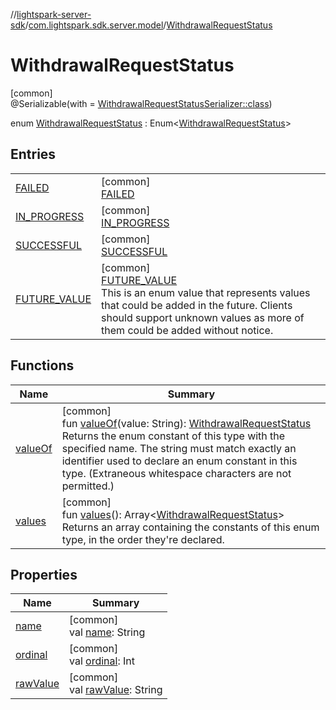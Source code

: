 //[lightspark-server-sdk](../../../index.md)/[com.lightspark.sdk.server.model](../index.md)/[WithdrawalRequestStatus](index.md)

# WithdrawalRequestStatus

[common]\
@Serializable(with = [WithdrawalRequestStatusSerializer::class](../-withdrawal-request-status-serializer/index.md))

enum [WithdrawalRequestStatus](index.md) : Enum&lt;[WithdrawalRequestStatus](index.md)&gt;

## Entries

| | |
|---|---|
| [FAILED](-f-a-i-l-e-d/index.md) | [common]<br>[FAILED](-f-a-i-l-e-d/index.md) |
| [IN_PROGRESS](-i-n_-p-r-o-g-r-e-s-s/index.md) | [common]<br>[IN_PROGRESS](-i-n_-p-r-o-g-r-e-s-s/index.md) |
| [SUCCESSFUL](-s-u-c-c-e-s-s-f-u-l/index.md) | [common]<br>[SUCCESSFUL](-s-u-c-c-e-s-s-f-u-l/index.md) |
| [FUTURE_VALUE](-f-u-t-u-r-e_-v-a-l-u-e/index.md) | [common]<br>[FUTURE_VALUE](-f-u-t-u-r-e_-v-a-l-u-e/index.md)<br>This is an enum value that represents values that could be added in the future. Clients should support unknown values as more of them could be added without notice. |

## Functions

| Name | Summary |
|---|---|
| [valueOf](value-of.md) | [common]<br>fun [valueOf](value-of.md)(value: String): [WithdrawalRequestStatus](index.md)<br>Returns the enum constant of this type with the specified name. The string must match exactly an identifier used to declare an enum constant in this type. (Extraneous whitespace characters are not permitted.) |
| [values](values.md) | [common]<br>fun [values](values.md)(): Array&lt;[WithdrawalRequestStatus](index.md)&gt;<br>Returns an array containing the constants of this enum type, in the order they're declared. |

## Properties

| Name | Summary |
|---|---|
| [name](-f-u-t-u-r-e_-v-a-l-u-e/index.md#-372974862%2FProperties%2F-1086033721) | [common]<br>val [name](-f-u-t-u-r-e_-v-a-l-u-e/index.md#-372974862%2FProperties%2F-1086033721): String |
| [ordinal](-f-u-t-u-r-e_-v-a-l-u-e/index.md#-739389684%2FProperties%2F-1086033721) | [common]<br>val [ordinal](-f-u-t-u-r-e_-v-a-l-u-e/index.md#-739389684%2FProperties%2F-1086033721): Int |
| [rawValue](raw-value.md) | [common]<br>val [rawValue](raw-value.md): String |
